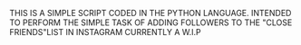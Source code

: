  THIS IS A SIMPLE SCRIPT CODED IN THE PYTHON LANGUAGE.
  INTENDED TO PERFORM THE SIMPLE TASK OF ADDING FOLLOWERS TO THE "CLOSE FRIENDS"LIST IN INSTAGRAM
    CURRENTLY A W.I.P
